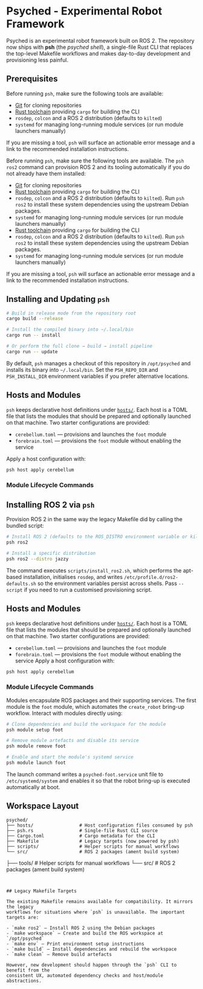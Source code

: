 # Psyched - Experimental Robot Framework

Psyched is an experimental robot framework built on ROS 2. The repository now ships
with **psh** (the *psyched shell*), a single-file Rust CLI that replaces the top-level
Makefile workflows and makes day-to-day development and provisioning less painful.

## Prerequisites

Before running `psh`, make sure the following tools are available:

- [Git](https://git-scm.com/) for cloning repositories
- [Rust toolchain](https://rustup.rs/) providing `cargo` for building the CLI
- `rosdep`, `colcon` and a ROS 2 distribution (defaults to `kilted`)
- `systemd` for managing long-running module services (or run module launchers manually)

If you are missing a tool, `psh` will surface an actionable error message and a link to
the recommended installation instructions.

Before running `psh`, make sure the following tools are available. The `psh ros2`
command can provision ROS 2 and its tooling automatically if you do not already
have them installed:

- [Git](https://git-scm.com/) for cloning repositories
- [Rust toolchain](https://rustup.rs/) providing `cargo` for building the CLI
- `rosdep`, `colcon` and a ROS 2 distribution (defaults to `kilted`). Run
  `psh ros2` to install these system dependencies using the upstream Debian
  packages.
- `systemd` for managing long-running module services (or run module launchers manually)
- [Rust toolchain](https://rustup.rs/) providing `cargo` for building the CLI
- `rosdep`, `colcon` and a ROS 2 distribution (defaults to `kilted`). Run
  `psh ros2` to install these system dependencies using the upstream Debian
  packages.
- `systemd` for managing long-running module services (or run module launchers manually)


If you are missing a tool, `psh` will surface an actionable error message and a link to
the recommended installation instructions.


## Installing and Updating `psh`

```bash
# Build in release mode from the repository root
cargo build --release

# Install the compiled binary into ~/.local/bin
cargo run -- install

# Or perform the full clone → build → install pipeline
cargo run -- update
```

By default, `psh` manages a checkout of this repository in `/opt/psyched` and installs
its binary into `~/.local/bin`. Set the `PSH_REPO_DIR` and `PSH_INSTALL_DIR`
environment variables if you prefer alternative locations.

## Hosts and Modules

`psh` keeps declarative host definitions under [`hosts/`](hosts/). Each host is a TOML
file that lists the modules that should be prepared and optionally launched on that
machine. Two starter configurations are provided:

- `cerebellum.toml` — provisions and launches the `foot` module
- `forebrain.toml` — provisions the `foot` module without enabling the service

Apply a host configuration with:

```bash
psh host apply cerebellum
```

### Module Lifecycle Commands

## Installing ROS 2 via `psh`

Provision ROS 2 in the same way the legacy Makefile did by calling the bundled
script:

```bash
# Install ROS 2 (defaults to the ROS_DISTRO environment variable or kilted)
psh ros2

# Install a specific distribution
psh ros2 --distro jazzy
```

The command executes `scripts/install_ros2.sh`, which performs the apt-based
installation, initialises `rosdep`, and writes `/etc/profile.d/ros2-defaults.sh`
so the environment variables persist across shells. Pass `--script` if you need
to run a customised provisioning script.

## Hosts and Modules

`psh` keeps declarative host definitions under [`hosts/`](hosts/). Each host is a TOML
file that lists the modules that should be prepared and optionally launched on that
machine. Two starter configurations are provided:

- `cerebellum.toml` — provisions and launches the `foot` module
- `forebrain.toml` — provisions the `foot` module without enabling the service
Apply a host configuration with:

```bash
psh host apply cerebellum
```

### Module Lifecycle Commands

Modules encapsulate ROS packages and their supporting services. The first module is the
`foot` module, which automates the `create_robot` bring-up workflow. Interact with
modules directly using:

```bash
# Clone dependencies and build the workspace for the module
psh module setup foot

# Remove module artefacts and disable its service
psh module remove foot

# Enable and start the module's systemd service
psh module launch foot
```

The launch command writes a `psyched-foot.service` unit file to `/etc/systemd/system`
and enables it so that the robot bring-up is executed automatically at boot.


## Workspace Layout

```
psyched/
├── hosts/                 # Host configuration files consumed by psh
├── psh.rs                 # Single-file Rust CLI source
├── Cargo.toml             # Cargo metadata for the CLI
├── Makefile               # Legacy targets (now powered by psh)
├── scripts/               # Helper scripts for manual workflows
└── src/                   # ROS 2 packages (ament build system)
```

├── tools/               # Helper scripts for manual workflows
└── src/                   # ROS 2 packages (ament build system)
```


## Legacy Makefile Targets

The existing Makefile remains available for compatibility. It mirrors the legacy
workflows for situations where `psh` is unavailable. The important targets are:

- `make ros2` — Install ROS 2 using the Debian packages
- `make workspace` — Create and build the ROS workspace at `/opt/psyched`
- `make env` — Print environment setup instructions
- `make build` — Install dependencies and rebuild the workspace
- `make clean` — Remove build artefacts

However, new development should happen through the `psh` CLI to benefit from the
consistent UX, automated dependency checks and host/module abstractions.
